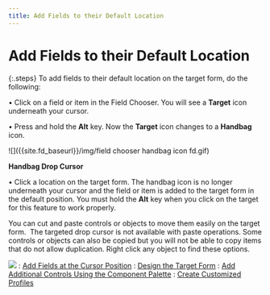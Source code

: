 ```yaml
---
title: Add Fields to their Default Location
---
```


# Add Fields to their Default Location


{:.steps}
To add fields to their default location on  the target form, do the following:


• Click  on a field or item in the Field Chooser. You will see a **Target**  icon underneath your cursor.


• Press and hold the **Alt** key.  Now the **Target** icon changes to  a **Handbag** icon.


![]({{site.fd_baseurl}}/img/field chooser handbag icon fd.gif)


**Handbag Drop Cursor**


• Click a location on the target form. The handbag icon is no longer  underneath your cursor and the field or item is added to the target form  in the default position. You must hold the **Alt** key when you click on the target for this feature to work properly.


You can cut and paste controls or objects to move them easily on the  target form.  The  targeted drop cursor is not available with paste operations. Some controls  or objects can also be copied but you will not be able to copy items that  do not allow duplication. Right click any object to find these options.


![]({{site.fd_baseurl}}/img/see_also.gif)
: [Add  Fields at the Cursor Position]({{site.fd_baseurl}}/misc/add_fields_to_the_target_form.html)
: [Design the  Target Form]({{site.fd_baseurl}}/misc/design_the_target_form.html)
: [Add  Additional Controls Using the Component Palette]({{site.fd_baseurl}}/misc/add_additional_controls_using_the_component_palette.html)
: [Create  Customized Profiles]({{site.fd_baseurl}}/forms-designer/create-customized-profiles/create_customized_profiles.html)
